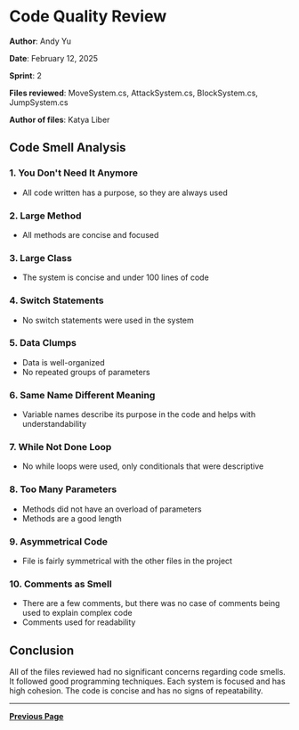 ﻿# Code Quality Review

**Author**: Andy Yu  

**Date**: February 12, 2025  

**Sprint**: 2  

**Files reviewed**: MoveSystem.cs, AttackSystem.cs, BlockSystem.cs, JumpSystem.cs

**Author of files**: Katya Liber  

## Code Smell Analysis

### 1. You Don't Need It Anymore

- All code written has a purpose, so they are always used

### 2. Large Method

- All methods are concise and focused

### 3. Large Class

- The system is concise and under 100 lines of code

### 4. Switch Statements

- No switch statements were used in the system

### 5. Data Clumps

- Data is well-organized
- No repeated groups of parameters

### 6. Same Name Different Meaning

- Variable names describe its purpose in the code and helps with understandability

### 7. While Not Done Loop

- No while loops were used, only conditionals that were descriptive

### 8. Too Many Parameters

- Methods did not have an overload of parameters
- Methods are a good length

### 9. Asymmetrical Code

- File is fairly symmetrical with the other files in the project

### 10. Comments as Smell

- There are a few comments, but there was no case of comments being used to explain complex code
- Comments used for readability

## Conclusion

All of the files reviewed had no significant concerns regarding code smells. It followed good
programming techniques. Each system is focused and has high cohesion. The code is concise and
has no signs of repeatability.

---

[**Previous Page**](../README.md)
